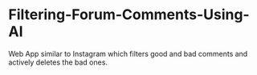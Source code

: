 # Filtering-Forum-Comments-Using-AI
Web App similar to Instagram which filters good and bad comments and actively deletes the bad ones.
